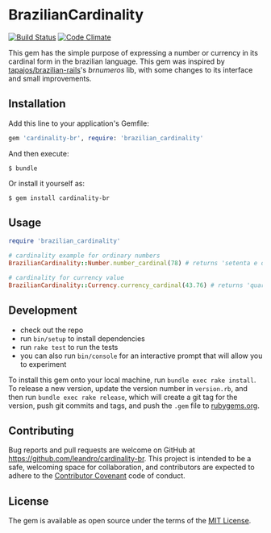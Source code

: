 # BrazilianCardinality

[![Build Status](https://travis-ci.org/leandro/cardinality-br.svg?branch=master)](https://travis-ci.org/leandro/cardinality-br)
[![Code Climate](https://codeclimate.com/github/leandro/cardinality-br.svg)](https://codeclimate.com/github/leandro/cardinality-br)

This gem has the simple purpose of expressing a number or currency in its cardinal form in the brazilian language. This gem was inspired by [tapajos/brazilian-rails](https://github.com/tapajos/brazilian-rails)'s _brnumeros_ lib, with some changes to its interface and small improvements.

## Installation

Add this line to your application's Gemfile:

```ruby
gem 'cardinality-br', require: 'brazilian_cardinality'
```

And then execute:

    $ bundle

Or install it yourself as:

    $ gem install cardinality-br

## Usage

```ruby
require 'brazilian_cardinality'

# cardinality example for ordinary numbers
BrazilianCardinality::Number.number_cardinal(78) # returns 'setenta e oito'

# cardinality for currency value
BrazilianCardinality::Currency.currency_cardinal(43.76) # returns 'quarenta e três reais e setenta e seis centavos'
```

## Development

- check out the repo
- run `bin/setup` to install dependencies
- run `rake test` to run the tests
- you can also run `bin/console` for an interactive prompt that will allow you to experiment

To install this gem onto your local machine, run `bundle exec rake install`. To release a new version, update the version number in `version.rb`, and then run `bundle exec rake release`, which will create a git tag for the version, push git commits and tags, and push the `.gem` file to [rubygems.org](https://rubygems.org).

## Contributing

Bug reports and pull requests are welcome on GitHub at https://github.com/leandro/cardinality-br. This project is intended to be a safe, welcoming space for collaboration, and contributors are expected to adhere to the [Contributor Covenant](http://contributor-covenant.org) code of conduct.

## License

The gem is available as open source under the terms of the [MIT License](http://opensource.org/licenses/MIT).
